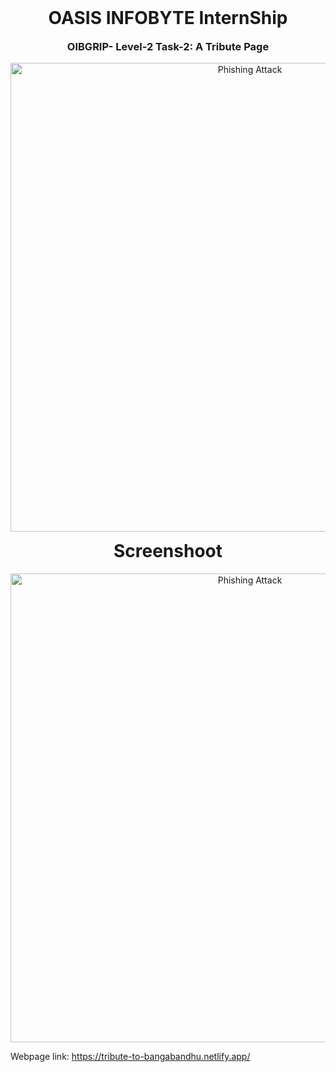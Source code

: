 <h1 align="center" style="margin-top: 0px;">  OASIS INFOBYTE InternShip </h1>
<h3 align="center" style="margin-top: 0px;">  OIBGRIP- Level-2 Task-2: A Tribute Page </h3>

<p align="center">
  <img src="https://media.licdn.com/dms/image/D4D12AQFe8zvbkxYhjw/article-cover_image-shrink_423_752/0/1670160873237?e=1679529600&v=beta&t=goeITYHZx4ulosnSLn1DTPNWv2xySu6iGw8vDpFkrnM" width="750" hight="500" title="Phishing Attack">
</p>

<h1 align="center" style="margin-top: 0px;">  Screenshoot </h1>

<p align="center">
  <img src="https://media.licdn.com/dms/image/D4D12AQFe8zvbkxYhjw/article-cover_image-shrink_423_752/0/1670160873237?e=1679529600&v=beta&t=goeITYHZx4ulosnSLn1DTPNWv2xySu6iGw8vDpFkrnM" width="750" hight="500" title="Phishing Attack">
</p>

Webpage link: https://tribute-to-bangabandhu.netlify.app/
